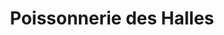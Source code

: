 ---
title: "Poissonnerie des Halles"
url: /audierne/poissonnerie-des-halles/
shop: fruits de mer
---